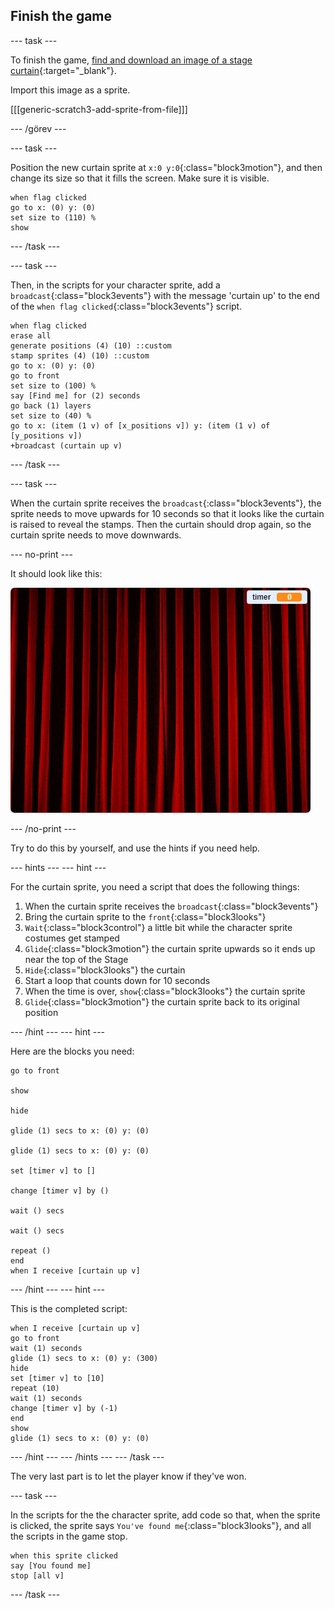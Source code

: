 ## Finish the game

\--- task \---

To finish the game, [find and download an image of a stage curtain](https://www.google.co.uk/search?q=stage+curtain&source=lnms&tbm=isch&sa=X&ved=0ahUKEwjKg9O1k8_VAhXSL1AKHe1HDMIQ_AUICigB&biw=1362&bih=584){:target="_blank"}.

Import this image as a sprite.

[[[generic-scratch3-add-sprite-from-file]]]

\--- /görev \---

\--- task \---

Position the new curtain sprite at `x:0 y:0`{:class="block3motion"}, and then change its size so that it fills the screen. Make sure it is visible.

```blocks3
when flag clicked
go to x: (0) y: (0)
set size to (110) %
show
```

\--- /task \---

\--- task \---

Then, in the scripts for your character sprite, add a `broadcast`{:class="block3events"} with the message 'curtain up' to the end of the `when flag clicked`{:class="block3events"} script.

```blocks3
when flag clicked
erase all
generate positions (4) (10) ::custom
stamp sprites (4) (10) ::custom
go to x: (0) y: (0)
go to front
set size to (100) %
say [Find me] for (2) seconds
go back (1) layers
set size to (40) %
go to x: (item (1 v) of [x_positions v]) y: (item (1 v) of [y_positions v])
+broadcast (curtain up v)
```

\--- /task \---

\--- task \---

When the curtain sprite receives the `broadcast`{:class="block3events"}, the sprite needs to move upwards for 10 seconds so that it looks like the curtain is raised to reveal the stamps. Then the curtain should drop again, so the curtain sprite needs to move downwards.

\--- no-print \---

It should look like this:

![demo 2](images/demo_2.gif)

\--- /no-print \---

Try to do this by yourself, and use the hints if you need help.

\--- hints \--- \--- hint \---

For the curtain sprite, you need a script that does the following things:

1. When the curtain sprite receives the `broadcast`{:class="block3events"}
2. Bring the curtain sprite to the `front`{:class="block3looks"}
3. `Wait`{:class="block3control"} a little bit while the character sprite costumes get stamped
4. `Glide`{:class="block3motion"} the curtain sprite upwards so it ends up near the top of the Stage
5. `Hide`{:class="block3looks"} the curtain
6. Start a loop that counts down for 10 seconds
7. When the time is over, `show`{:class="block3looks"} the curtain sprite
8. `Glide`{:class="block3motion"} the curtain sprite back to its original position

\--- /hint \--- \--- hint \---

Here are the blocks you need:

```blocks3
go to front

show

hide

glide (1) secs to x: (0) y: (0)

glide (1) secs to x: (0) y: (0)

set [timer v] to []

change [timer v] by ()

wait () secs

wait () secs

repeat ()
end
when I receive [curtain up v]
```

\--- /hint \--- \--- hint \---

This is the completed script:

```blocks3
when I receive [curtain up v]
go to front
wait (1) seconds
glide (1) secs to x: (0) y: (300)
hide
set [timer v] to [10]
repeat (10)
wait (1) seconds
change [timer v] by (-1)
end
show
glide (1) secs to x: (0) y: (0)
```

\--- /hint \--- \--- /hints \--- \--- /task \---

The very last part is to let the player know if they've won.

\--- task \---

In the scripts for the the character sprite, add code so that, when the sprite is clicked, the sprite says `You've found me`{:class="block3looks"}, and all the scripts in the game stop.

```blocks3
when this sprite clicked
say [You found me]
stop [all v]
```

\--- /task \---